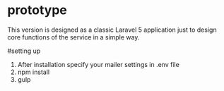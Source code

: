 # prototype
This version is designed as a classic Laravel 5 application just to design core functions of the service in a simple way.

#setting up
1) After installation specify your mailer settings in .env file <br />
2) npm install <br />
3) gulp <br />